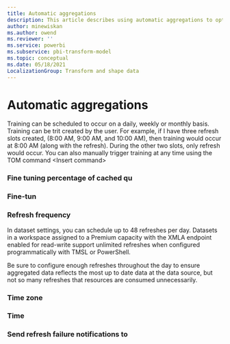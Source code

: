 ```yaml
---
title: Automatic aggregations 
description: This article describes using automatic aggregations to optimize query performance.
author: minewiskan
ms.author: owend
ms.reviewer: ''
ms.service: powerbi
ms.subservice: pbi-transform-model
ms.topic: conceptual
ms.date: 05/18/2021
LocalizationGroup: Transform and shape data
---
```

# Automatic aggregations

Training can be scheduled to occur on a daily, weekly or monthly basis. Training can be trit created by the user. For example, if I have three refresh slots created, (8:00 AM, 9:00 AM, and 10:00 AM), then training would occur at 8:00 AM (along with the refresh). During the other two slots, only refresh would occur.
You can also manually trigger training at any time using the TOM command \<Insert command>

### Fine tuning percentage of cached qu

### Fine-tun

### Refresh frequency

In dataset settings, you can schedule up to 48 refreshes per day. Datasets in a workspace assigned to a Premium capacity with the XMLA endpoint enabled for read-write support unlimited refreshes when configured programmatically with TMSL or PowerShell.



Be sure to configure enough refreshes throughout the day to ensure aggregated data reflects the most up to date data at the data source, but not so many refreshes that resources are consumed unnecessarily.

### Time zone

### Time

### Send refresh failure notifications to